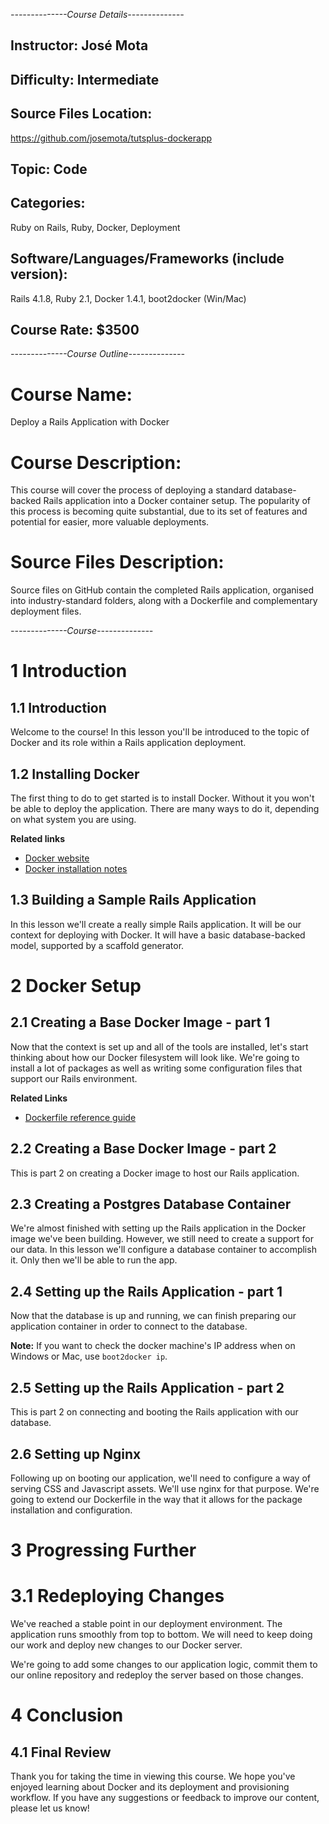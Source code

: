 *--------------Course Details--------------*

## Instructor: José Mota

## Difficulty: Intermediate

## Source Files Location:

https://github.com/josemota/tutsplus-dockerapp

## Topic: Code

## Categories:

Ruby on Rails, Ruby, Docker, Deployment

## Software/Languages/Frameworks (include version):

Rails 4.1.8, Ruby 2.1, Docker 1.4.1, boot2docker (Win/Mac)

## Course Rate: $3500

*--------------Course Outline--------------*

# Course Name:

Deploy a Rails Application with Docker

# Course Description:

This course will cover the process of deploying a standard database-backed
Rails application into a Docker container setup. The popularity of this process
is becoming quite substantial, due to its set of features and potential for
easier, more valuable deployments.

# Source Files Description:

Source files on GitHub contain the completed Rails application, organised into
industry-standard folders, along with a Dockerfile and complementary deployment
files.

*--------------Course--------------*

# 1 Introduction

## 1.1 Introduction

Welcome to the course! In this lesson you'll be introduced to the topic of
Docker and its role within a Rails application deployment.

## 1.2 Installing Docker

The first thing to do to get started is to install Docker. Without it you won't
be able to deploy the application. There are many ways to do it, depending on
what system you are using.

**Related links**

* [Docker website](https://docker.com)
* [Docker installation notes](https://docs.docker.com/installation/)

## 1.3 Building a Sample Rails Application

In this lesson we'll create a really simple Rails application. It will be our
context for deploying with Docker. It will have a basic database-backed model,
supported by a scaffold generator.

# 2 Docker Setup

## 2.1 Creating a Base Docker Image - part 1

Now that the context is set up and all of the tools are installed, let's start
thinking about how our Docker filesystem will look like. We're going to install
a lot of packages as well as writing some configuration files that support our
Rails environment.

**Related Links**

* [Dockerfile reference guide](https://docs.docker.com/reference/builder)

## 2.2 Creating a Base Docker Image - part 2

This is part 2 on creating a Docker image to host our Rails application.

## 2.3 Creating a Postgres Database Container

We're almost finished with setting up the Rails application in the Docker image
we've been building. However, we still need to create a support for our data.
In this lesson we'll configure a database container to accomplish it. Only then
we'll be able to run the app.

## 2.4 Setting up the Rails Application - part 1

Now that the database is up and running, we can finish preparing our
application container in order to connect to the database.

**Note:** If you want to check the docker machine's IP address when on Windows or
Mac, use `boot2docker ip`.

## 2.5 Setting up the Rails Application - part 2

This is part 2 on connecting and booting the Rails application with our
database.

## 2.6 Setting up Nginx

Following up on booting our application, we'll need to configure a way of
serving CSS and Javascript assets. We'll use nginx for that purpose. We're
going to extend our Dockerfile in the way that it allows for the package
installation and configuration.

# 3 Progressing Further

# 3.1 Redeploying Changes

We've reached a stable point in our deployment environment. The application
runs smoothly from top to bottom. We will need to keep doing our work and
deploy new changes to our Docker server.

We're going to add some changes to our application logic, commit them to our
online repository and redeploy the server based on those changes.

# 4 Conclusion

## 4.1 Final Review

Thank you for taking the time in viewing this course. We hope you've enjoyed
learning about Docker and its deployment and provisioning workflow. If you have
any suggestions or feedback to improve our content, please let us know!
